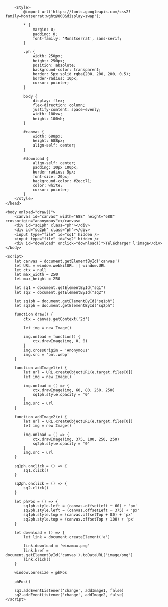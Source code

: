 <!DOCTYPE html>
<html>
    <head>
        <meta charset="utf-8" />
        <title>On l'encule à deux</title>

        <style>
            @import url('https://fonts.googleapis.com/css2?family=Montserrat:wght@800&display=swap');

            * {
                margin: 0;
                padding: 0;
                font-family: 'Monstserrat', sans-serif;
            }

            .ph {
                width: 250px;
                height: 250px;
                position: absolute;
                background-color: transparent;
                border: 5px solid rgba(200, 200, 200, 0.5);
                border-radius: 10px;
                cursor: pointer;
            }

            body {
                display: flex;
                flex-direction: column;
                justify-content: space-evenly;
                width: 100vw;
                height: 100vh;
            }

            #canvas {
                width: 688px;
                height: 688px;
                align-self: center;
            }

            #download {
                align-self: center;
                padding: 10px 100px;
                border-radius: 5px;
                font-size: 20px;
                background-color: #2ecc71;
                color: white;
                cursor: pointer;
            }
        </style>
    </head>

    <body onload="draw()">
        <canvas id="canvas" width="688" height="688" crossorigin="anonymous"></canvas>
        <div id="sq1ph" class="ph"></div>
        <div id="sq2ph" class="ph"></div>
        <input type="file" id="sq1" hidden />
        <input type="file" id="sq2" hidden />
        <div id="download" onclick="download()">Télécharger l'image</div>
    </body>

    <script>
        let canvas = document.getElementById('canvas')
        let URL = window.webkitURL || window.URL
        let ctx = null
        let max_width = 250
        let max_height = 250

        let sq1 = document.getElementById("sq1")
        let sq2 = document.getElementById("sq2")

        let sq1ph = document.getElementById("sq1ph")
        let sq2ph = document.getElementById("sq2ph")

        function draw() {
            ctx = canvas.getContext('2d')
            
            let img = new Image()

            img.onload = function() {
                ctx.drawImage(img, 0, 0)
            }
            img.crossOrigin = 'Anonymous'
            img.src = 'pnl.webp'
        }

        function addImage1(e) {
            let url = URL.createObjectURL(e.target.files[0])
            let img = new Image()

            img.onload = () => {
                ctx.drawImage(img, 60, 80, 250, 250)
                sq1ph.style.opacity = '0'
            }
            img.src = url
        }

        function addImage2(e) {
            let url = URL.createObjectURL(e.target.files[0])
            let img = new Image()

            img.onload = () => {
                ctx.drawImage(img, 375, 100, 250, 250)
                sq2ph.style.opacity = '0'
            }
            img.src = url
        }

        sq1ph.onclick = () => {
            sq1.click()
        }

        sq2ph.onclick = () => {
            sq2.click()
        }

        let phPos = () => {
            sq1ph.style.left = (canvas.offsetLeft + 60) + 'px'
            sq2ph.style.left = (canvas.offsetLeft + 375) + 'px'
            sq1ph.style.top = (canvas.offsetTop + 80) + 'px'
            sq2ph.style.top = (canvas.offsetTop + 100) + 'px'
        }

        let download = () => {
            let link = document.createElement('a')

            link.download = 'winamax.png'
            link.href = document.getElementById('canvas').toDataURL("image/png")
            link.click()
        }

        window.onresize = phPos

        phPos()

        sq1.addEventListener('change', addImage1, false)
        sq2.addEventListener('change', addImage2, false)
    </script>
</html>